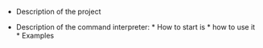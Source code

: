 - Description of the project


- Description of the command interpreter:
        * How to start is
        * how to use it
        * Examples
    
